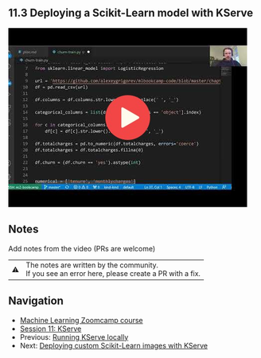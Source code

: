 
## 11.3 Deploying a Scikit-Learn model with KServe

<a href="https://www.youtube.com/watch?v=8kBIDggLwgE&list=PL3MmuxUbc_hIhxl5Ji8t4O6lPAOpHaCLR"><img src="images/thumbnail-11-03.jpg"></a>
 




## Notes

Add notes from the video (PRs are welcome)


<table>
   <tr>
      <td>⚠️</td>
      <td>
         The notes are written by the community. <br>
         If you see an error here, please create a PR with a fix.
      </td>
   </tr>
</table>


## Navigation

* [Machine Learning Zoomcamp course](../)
* [Session 11: KServe](./)
* Previous: [Running KServe locally](02-kserve-local.md)
* Next: [Deploying custom Scikit-Learn images with KServe](04-kserve-custom-image.md)